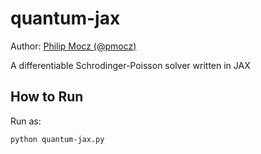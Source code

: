 # quantum-jax

Author: [Philip Mocz (@pmocz)](https://github.com/pmocz/)

A differentiable Schrodinger-Poisson solver written in JAX

## How to Run

Run as:

```console
python quantum-jax.py
```
